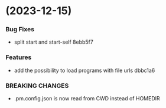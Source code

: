 #  (2023-12-15)


### Bug Fixes

* split start and start-self 8ebb5f7


### Features

* add the possibility to load programs with file urls dbbc1a6


### BREAKING CHANGES

* .pm.config.json is now read from CWD instead of HOMEDIR




